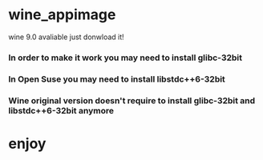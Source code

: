 # wine_appimage

wine 9.0 avaliable just donwload it!

<h3>In order to make it work you may need to install glibc-32bit<h3/>
<h3>In Open Suse you may need to install libstdc++6-32bit<h3/>
<h3>Wine original version doesn't require to install glibc-32bit and libstdc++6-32bit anymore<h3/>
<h1>enjoy<h1/>
